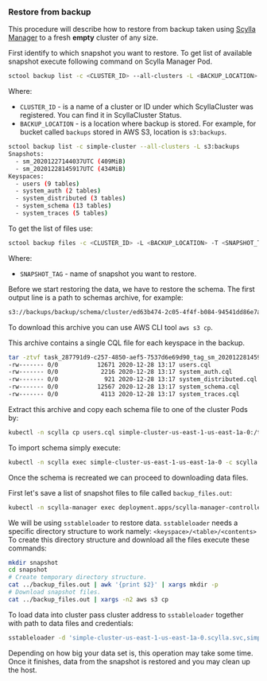 ### Restore from backup

This procedure will describe how to restore from backup taken using [Scylla Manager](../manager.md) to a fresh **empty** cluster of any size.

First identify to which snapshot you want to restore. To get list of available snapshot execute following command on Scylla Manager Pod.
```bash
sctool backup list -c <CLUSTER_ID> --all-clusters -L <BACKUP_LOCATION>
```

Where:
* `CLUSTER_ID` - is a name of a cluster or ID under which ScyllaCluster was registered. You can find it in ScyllaCluster Status.
* `BACKUP_LOCATION` - is a location where backup is stored. For example, for bucket called `backups` stored in AWS S3, location is `s3:backups`.

```bash
sctool backup list -c simple-cluster --all-clusters -L s3:backups
Snapshots:
  - sm_20201227144037UTC (409MiB)
  - sm_20201228145917UTC (434MiB)
Keyspaces:
  - users (9 tables)
  - system_auth (2 tables)
  - system_distributed (3 tables)
  - system_schema (13 tables)
  - system_traces (5 tables)
```

To get the list of files use:

```bash
sctool backup files -c <CLUSTER_ID> -L <BACKUP_LOCATION> -T <SNAPSHOT_TAG>
```

Where:
* `SNAPSHOT_TAG` - name of snapshot you want to restore.

Before we start restoring the data, we have to restore the schema.
The first output line is a path to schemas archive, for example:
```bash
s3://backups/backup/schema/cluster/ed63b474-2c05-4f4f-b084-94541dd86e7a/task_287791d9-c257-4850-aef5-7537d6e69d90_tag_sm_20201228145917UTC_schema.tar.gz      ./
```

To download this archive you can use AWS CLI tool `aws s3 cp`.

This archive contains a single CQL file for each keyspace in the backup.
```bash
tar -ztvf task_287791d9-c257-4850-aef5-7537d6e69d90_tag_sm_20201228145917UTC_schema.tar.gz
-rw------- 0/0           12671 2020-12-28 13:17 users.cql
-rw------- 0/0            2216 2020-12-28 13:17 system_auth.cql
-rw------- 0/0             921 2020-12-28 13:17 system_distributed.cql
-rw------- 0/0           12567 2020-12-28 13:17 system_schema.cql
-rw------- 0/0            4113 2020-12-28 13:17 system_traces.cql
```

Extract this archive and copy each schema file to one of the cluster Pods by:
```bash
kubectl -n scylla cp users.cql simple-cluster-us-east-1-us-east-1a-0:/tmp/users.cql -c scylla
```

To import schema simply execute:
```bash
kubectl -n scylla exec simple-cluster-us-east-1-us-east-1a-0 -c scylla -- cqlsh -f /tmp/users.cql
```

Once the schema is recreated we can proceed to downloading data files.

First let's save a list of snapshot files to file called `backup_files.out`:

```bash
kubectl -n scylla-manager exec deployment.apps/scylla-manager-controller -- sctool backup files -c simple-cluster -L s3:backups -T sm_20201228145917UTC > backup_files.out
```

We will be using `sstableloader` to restore data. `sstableloader` needs a specific directory structure to work namely: `<keyspace>/<table>/<contents>`
To create this directory structure and download all the files execute these commands:
```bash
mkdir snapshot
cd snapshot
# Create temporary directory structure.
cat ../backup_files.out | awk '{print $2}' | xargs mkdir -p
# Download snapshot files.
cat ../backup_files.out | xargs -n2 aws s3 cp
```

To load data into cluster pass cluster address to `sstableloader` together with path to data files and credentials:
```bash
sstableloader -d 'simple-cluster-us-east-1-us-east-1a-0.scylla.svc,simple-cluster-us-east-1-us-east-1a-1.scylla.svc,simple-cluster-us-east-1-us-east-1a-2.scylla.svc' ./users/data_0 --username scylla --password <password>
```

Depending on how big your data set is, this operation may take some time.
Once it finishes, data from the snapshot is restored and you may clean up the host.
